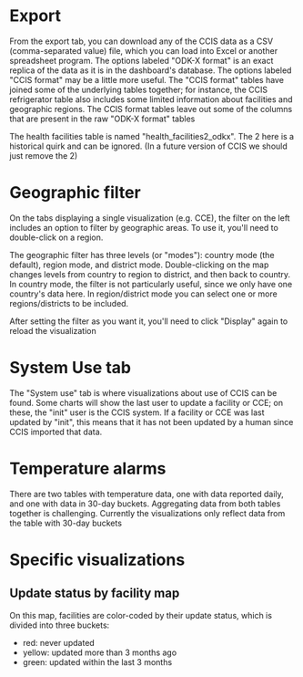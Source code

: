 # Export
From the export tab, you can download any of the CCIS data as a CSV (comma-separated value) file, which you can load into Excel or another spreadsheet program. The options labeled "ODK-X format" is an exact replica of the data as it is in the dashboard's database. The options labeled "CCIS format" may be a little more useful. The "CCIS format" tables have joined some of the underlying tables together; for instance, the CCIS refrigerator table also includes some limited information about facilities and geographic regions. The CCIS format tables leave out some of the columns that are present in the raw "ODK-X format" tables

The health facilities table is named "health_facilities2_odkx". The 2 here is a historical quirk and can be ignored. (In a future version of CCIS we should just remove the 2)

# Geographic filter
On the tabs displaying a single visualization (e.g. CCE), the filter on the left includes an option to filter by geographic areas. To use it, you'll need to double-click on a region.

The geographic filter has three levels (or "modes"): country mode (the default), region mode, and district mode. Double-clicking on the map changes levels from country to region to district, and then back to country.  In country mode, the filter is not particularly useful, since we only have one country's data here. In region/district mode you can select one or more regions/districts to be included. 

After setting the filter as you want it, you'll need to click "Display" again to reload the visualization

# System Use tab
The "System use" tab is where visualizations about use of CCIS can be found.
Some charts will show the last user to update a facility or CCE; on these, the "init" user is the CCIS system. If a facility or CCE was last updated by "init", this means that it has not been updated by a human since CCIS imported that data.

# Temperature alarms
There are two tables with temperature data, one with data reported daily, and one with data in 30-day buckets. Aggregating data from both tables together is challenging. Currently the visualizations only reflect data from the table with 30-day buckets

# Specific visualizations
## Update status by facility map
On this map, facilities are color-coded by their update status, which is divided into three buckets:
* red: never updated
* yellow: updated more than 3 months ago
* green: updated within the last 3 months

